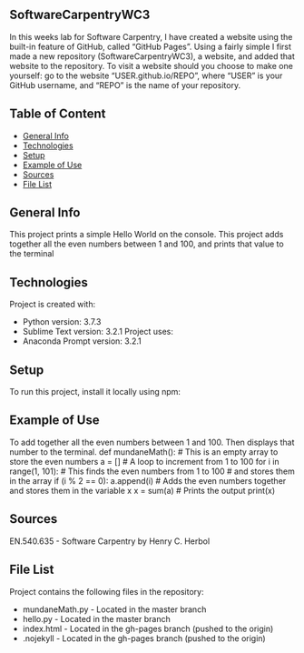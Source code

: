 ## SoftwareCarpentryWC3
In this weeks lab for Software Carpentry, I have created a website using the built-in feature of GitHub, called “GitHub Pages”. Using a fairly simple I first made a new repository (SoftwareCarpentryWC3), a website, and added that website to the repository. To visit a website should you choose to make one yourself: go to the website “USER.github.io/REPO”, where “USER” is your GitHub username, and “REPO” is the name of
your repository.
## Table of Content
* [General Info](#general-info)
* [Technologies](#technologies)
* [Setup](#setup)
* [Example of Use](#example-of-use)
* [Sources](#sources)
* [File List](#file-list)
## General Info
This project prints a simple Hello World on the console.
This project adds together all the even numbers between 1 and 100, and prints that value to the terminal
## Technologies
Project is created with:
* Python version: 3.7.3
* Sublime Text version: 3.2.1
Project uses:
* Anaconda Prompt version: 3.2.1
## Setup
To run this project, install it locally using npm:
## Example of Use
To add together all the even numbers between 1 and 100. Then displays that number to the terminal. 
def mundaneMath():
    # This is an empty array to store the even numbers
    a = []
    # A loop to increment from 1 to 100
    for i in range(1, 101):
        # This finds the even numbers from 1 to 100
        # and stores them in the array
        if (i % 2 == 0):
            a.append(i)
    # Adds the even numbers together and stores them in the variable x
    x = sum(a)
    # Prints the output
    print(x)
## Sources
EN.540.635 - Software Carpentry by Henry C. Herbol
## File List
Project contains the following files in the repository:
* mundaneMath.py - Located in the master branch
* hello.py - Located in the master branch
* index.html - Located in the gh-pages branch (pushed to the origin)
* .nojekyll - Located in the gh-pages branch (pushed to the origin)
